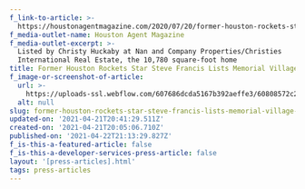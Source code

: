 ```yaml
---
f_link-to-article: >-
  https://houstonagentmagazine.com/2020/07/20/former-houston-rockets-star-steve-francis-lists-memorial-village-home/
f_media-outlet-name: Houston Agent Magazine
f_media-outlet-excerpt: >-
  Listed by Christy Huckaby at Nan and Company Properties/Christies
  International Real Estate, the 10,780 square-foot home
title: Former Houston Rockets Star Steve Francis Lists Memorial Village Home
f_image-or-screenshot-of-article:
  url: >-
    https://uploads-ssl.webflow.com/607686dcda5167b392aeffe3/60808572c2eb9e4e646a9e4d_Screen_Shot_2021-04-21_at_11.36.41_AM.png
  alt: null
slug: former-houston-rockets-star-steve-francis-lists-memorial-village-home
updated-on: '2021-04-21T20:41:29.511Z'
created-on: '2021-04-21T20:05:06.710Z'
published-on: '2021-04-22T21:13:29.827Z'
f_is-this-a-featured-article: false
f_is-this-a-developer-services-press-article: false
layout: '[press-articles].html'
tags: press-articles
---
```



